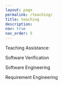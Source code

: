 ```yaml
---
layout: page
permalink: /teaching/
title: teaching
description: 
nav: true
nav_order: 5
---
```


Teaching Assistance:

Software Verification

Software Engineering 

Requirement Engineering
